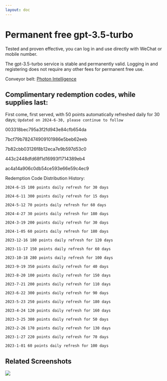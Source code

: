 ```yaml
---
layout: doc
---
```


# Permanent free gpt-3.5-turbo
Tested and proven effective, you can log in and use directly with WeChat or mobile number.

The gpt-3.5-turbo service is stable and permanently valid. Logging in and registering does not require any other fees for permanent free use.

Conveyor belt: <a href="https://fastx-ai.com">Photon Intelligence</a>

## Complimentary redemption codes, while supplies last:

First come, first served, with 50 points automatically refreshed daily for 30 days; `Updated on 2024-6-30, please continue to follow`

003318bec795a3f2fd943e84cfb654da

7bcf79b782474909101986e5beb62eeb

7b82cbb03126f8b12eca7e9b597d53c0

443c2448dfd68f1d16993f1714389eb4

ac4a14a906c0db54ce593e66e59c4ec9

Redemption Code Distribution History:

`2024-6-15 100 points daily refresh for 30 days`

`2024-6-11 300 points daily refresh for 15 days`

`2024-5-12 70 points daily refresh for 60 days`

`2024-4-27 30 points daily refresh for 180 days`

`2024-3-19 200 points daily refresh for 30 days`

`2024-1-05 60 points daily refresh for 180 days`

`2023-12-16 180 points daily refresh for 120 days`

`2023-11-17 150 points daily refresh for 60 days`

`2023-10-18 280 points daily refresh for 100 days`

`2023-9-19 350 points daily refresh for 40 days`

`2023-8-20 100 points daily refresh for 150 days`

`2023-7-21 200 points daily refresh for 110 days`

`2023-6-22 300 points daily refresh for 90 days`

`2023-5-23 250 points daily refresh for 180 days`

`2023-4-24 120 points daily refresh for 160 days`

`2023-3-25 380 points daily refresh for 50 days`

`2023-2-26 170 points daily refresh for 130 days`

`2023-1-27 220 points daily refresh for 70 days`

`2023-1-01 60 points daily refresh for 100 days`

## Related Screenshots

![](https://oss.fastx-ai.com/file/upload/2024/06/30/1807399521961906176.png)


